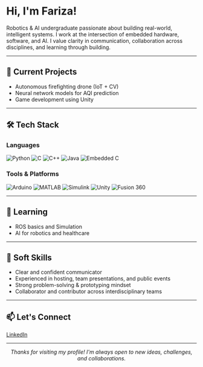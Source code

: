 # Hi, I'm Fariza!

Robotics & AI undergraduate passionate about building real-world, intelligent systems. I work at the intersection of embedded hardware, software, and AI. I value clarity in communication, collaboration across disciplines, and learning through building.

---

## 🔧 Current Projects
- Autonomous firefighting drone (IoT + CV)
- Neural network models for AQI prediction
- Game development using Unity

---

## 🛠️ Tech Stack

### Languages
![Python](https://img.shields.io/badge/-Python-3776AB?logo=python&logoColor=white&style=flat)
![C](https://img.shields.io/badge/-C-00599C?logo=c&logoColor=white&style=flat)
![C++](https://img.shields.io/badge/-C++-00599C?logo=c%2B%2B&logoColor=white&style=flat)
![Java](https://img.shields.io/badge/-Java-007396?logo=java&logoColor=white&style=flat)
![Embedded C](https://img.shields.io/badge/-Embedded%20C-darkgreen?style=flat)

### Tools & Platforms
![Arduino](https://img.shields.io/badge/-Arduino-00979D?logo=arduino&logoColor=white&style=flat)
![MATLAB](https://img.shields.io/badge/-MATLAB-orange?style=flat&logo=mathworks)
![Simulink](https://img.shields.io/badge/-Simulink-lightgrey?style=flat&logo=mathworks)
![Unity](https://img.shields.io/badge/-Unity-000000?logo=unity&logoColor=white&style=flat)
![Fusion 360](https://img.shields.io/badge/-Fusion%20360-FF6D00?logo=autodesk&logoColor=white&style=flat)

---

## 🌱 Learning  
- ROS basics and Simulation
- AI for robotics and healthcare  

---

## 🧠 Soft Skills
- Clear and confident communicator  
- Experienced in hosting, team presentations, and public events  
- Strong problem-solving & prototyping mindset  
- Collaborator and contributor across interdisciplinary teams  

---

## 📫 Let's Connect 
[LinkedIn](https://www.linkedin.com/in/fariza-nuha-farooq)

---

<p align="center">
  <i>Thanks for visiting my profile! I'm always open to new ideas, challenges, and collaborations.</i></p>

